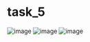 # task_5
![image](https://user-images.githubusercontent.com/82173878/174292371-90cb446f-0cf1-4a7b-99c1-a8387c113c0e.png)
![image](https://user-images.githubusercontent.com/82173878/174292610-6ca36942-9def-4f51-badc-50c49fab48ae.png)
![image](https://user-images.githubusercontent.com/82173878/174292629-eac5e5d3-7d91-4176-9fc2-44e21a1a6d3f.png)
